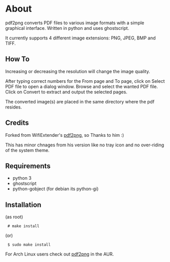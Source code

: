 About
=======

pdf2png converts PDF files to various image formats with a simple graphical interface. Written in python and uses ghostscript.

It currently supports 4 different image extensions: PNG, JPEG, BMP and TIFF.

## How To

Increasing or decreasing the resolution will change the image quality.

After typing correct numbers for the From page and To page, click on Select PDF file to open a dialog window. Browse and select the wanted PDF file. Click on Convert to extract and output the selected pages.

The converted image(s) are placed in the same directory where the pdf resides.

## Credits

Forked from WifiExtender's <a href="https://github.com/wifiextender/pdf2png">pdf2png</a>, so Thanks to him :)

This has minor chnages from his version like no tray icon and no over-riding of the system theme.

## Requirements

* python 3
* ghostscript
* python-gobject (for debian its python-gi)

## Installation

(as root)
~~~~
 # make install
~~~~
(or)
~~~~
 $ sudo make install
~~~~

For Arch Linux users check out <a href="https://aur.archlinux.org/packages/pdf2png/">pdf2png</a> in the AUR.

